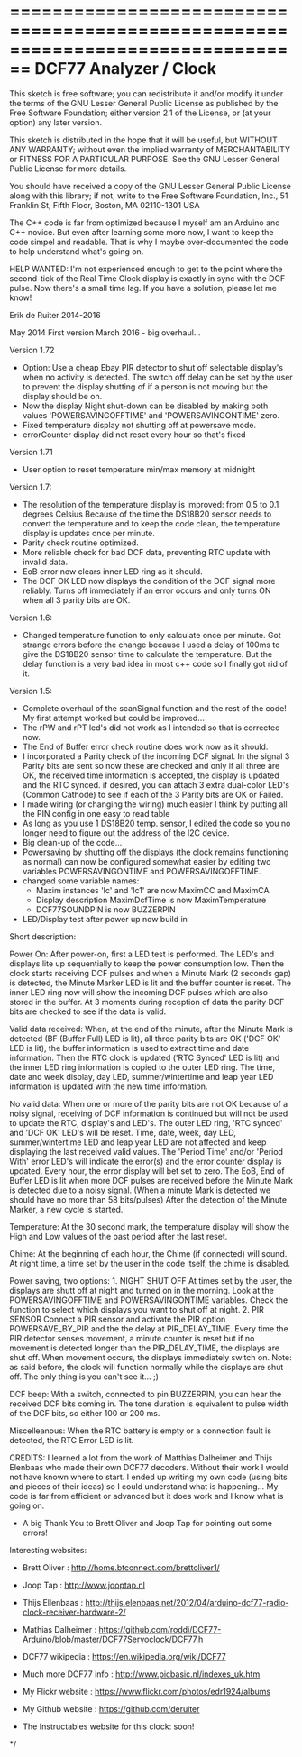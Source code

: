  ================================================================================
 DCF77 Analyzer / Clock
 ================================================================================
 This sketch is free software; you can redistribute it and/or
 modify it under the terms of the GNU Lesser General Public
 License as published by the Free Software Foundation; either
 version 2.1 of the License, or (at your option) any later version.
 
 This sketch is distributed in the hope that it will be useful,
 but WITHOUT ANY WARRANTY; without even the implied warranty of
 MERCHANTABILITY or FITNESS FOR A PARTICULAR PURPOSE.  See the GNU
 Lesser General Public License for more details.
 
 You should have received a copy of the GNU Lesser General Public
 License along with this library; if not, write to the Free Software
 Foundation, Inc., 51 Franklin St, Fifth Floor, Boston, MA  02110-1301  USA
 
 
 The C++ code is far from optimized because I myself am an Arduino and C++ novice.
 But even after learning some more now, I want to keep the code simpel and readable.
 That is why I maybe over-documented the code to help understand what's going on.

 HELP WANTED: 
 I'm not experienced enough to get to the point where the second-tick
 of the Real Time Clock display is exactly in sync with the DCF pulse.
 Now there's a small time lag.
 If you have a solution, please let me know! 
 

 Erik de Ruiter
 2014-2016
   
 

 May 2014 First version
 March 2016 - big overhaul...


 Version 1.72
 - Option: Use a cheap Ebay PIR detector to shut off selectable display's when no activity is detected. 
   The switch off delay can be set by the user to prevent the display shutting of if a person
   is not moving but the display should be on.
 - Now the display Night shut-down can be disabled by making both values 'POWERSAVINGOFFTIME'
   and 'POWERSAVINGONTIME' zero. 
 - Fixed temperature display not shutting off at powersave mode.  
 - errorCounter display did not reset every hour so that's fixed

 Version 1.71
 - User option to reset temperature min/max memory at midnight

 Version 1.7:
 - The resolution of the temperature display is improved: from 0.5 to 0.1 degrees Celsius
   Because of the time the DS18B20 sensor needs to convert the temperature and to keep the code clean, 
   the temperature display is updates once per minute.
 - Parity check routine optimized. 
 - More reliable check for bad DCF data, preventing RTC update with invalid data.
 - EoB error now clears inner LED ring as it should.
 - The DCF OK LED now displays the condition of the DCF signal more reliably. Turns off immediately if an error occurs
   and only turns ON when all 3 parity bits are OK.

 Version 1.6:
 - Changed temperature function to only calculate once per minute. Got strange errors before the change because
   I used a delay of 100ms to give the DS18B20 sensor time to calculate the temperature. But the delay function is
   a very bad idea in most c++ code so I finally got rid of it.

 Version 1.5:
 - Complete overhaul of the scanSignal function and the rest of the code! My first attempt worked but could be improved...
 - The rPW and rPT led's did not work as I intended so that is corrected now.
 - The End of Buffer error check routine does work now as it should.
 - I incorporated a Parity check of the incoming DCF signal. In the signal 3 Parity bits are sent so now these are
   checked and only if all three are OK, the received time information is accepted, the display is updated and the RTC synced.
   if desired, you can attach 3 extra dual-color LED's (Common Cathode) to see if each of the 3 Parity bits are OK or Failed.
 - I made wiring (or changing the wiring) much easier I think by putting all the PIN config in one easy to read table
 - As long as you use 1 DS18B20 temp. sensor, I edited the code so you no longer need to figure out the address of the I2C device.
 - Big clean-up of the code...
 - Powersaving by shutting off the displays (the clock remains functioning as normal)
   can now be configured somewhat easier by editing two variables POWERSAVINGONTIME and POWERSAVINGOFFTIME.
 - changed some variable names:
   - Maxim instances 'lc' and 'lc1' are now MaximCC and MaximCA
   - Display description MaximDcfTime is now MaximTemperature 
   - DCF77SOUNDPIN is now BUZZERPIN
 - LED/Display test after power up now build in
 


  Short description:
   
  Power On:
    After power-on, first a LED test is performed. The LED's and displays lite up sequentially to keep the power consumption low.
    Then the clock starts receiving DCF pulses and when a Minute Mark (2 seconds gap) is detected, the Minute Marker LED is lit
    and the buffer counter is reset. The inner LED ring now will show the incoming DCF pulses which are also stored in the buffer.
    At 3 moments during reception of data the parity DCF bits are checked to see if the data is valid.

  Valid data received:
    When, at the end of the minute, after the Minute Mark is detected (BF (Buffer Full) LED is lit), all three parity bits are OK
    ('DCF OK' LED is lit), the buffer information is used to extract time and date information. 
    Then the RTC clock is updated ('RTC Synced' LED is lit) and the inner LED ring information is copied to the outer LED ring. 
    The time, date and week display, day LED, summer/wintertime and leap year LED information is updated with the new time information.

  No valid data:
    When one or more of the parity bits are not OK because of a noisy signal, receiving of DCF information is continued but
    will not be used to update the RTC, display's and LED's. The outer LED ring, 'RTC synced' and 'DCF OK' LED's will be reset. 
    Time, date, week, day LED, summer/wintertime LED and leap year LED are not affected and keep displaying the last received valid values.
    The 'Period Time' and/or 'Period With' error LED's will indicate the error(s) and the error counter display is updated. 
    Every hour, the error display will bet set to zero. 
    The EoB, End of Buffer LED is lit when more DCF pulses are received before the Minute Mark is detected due to a noisy signal.
    (When a minute Mark is detected we should have no more than 58 bits/pulses) 
    After the detection of the Minute Marker, a new cycle is started.
 
  Temperature:
    At the 30 second mark, the temperature display will show the High and Low values of the past period after the last reset.
  
  Chime:
    At the beginning of each hour, the Chime (if connected) will sound. 
    At night time, a time set by the user in the code itself, the chime is disabled.

  Power saving, two options:
    1. NIGHT SHUT OFF
       At times set by the user, the displays are shutt off at night and turned on in the morning.
       Look at the POWERSAVINGOFFTIME and POWERSAVINGONTIME variables. 
       Check the function <turnDisplaysOff> to select which displays you want to shut off at night.
    2. PIR SENSOR
       Connect a PIR sensor and activate the PIR option POWERSAVE_BY_PIR and the the delay at PIR_DELAY_TIME.
       Every time the PIR detector senses movement, a minute counter is reset but if no movement is detected
       longer than the PIR_DELAY_TIME, the displays are shut off. 
       When movement occurs, the displays immediately switch on. 
    Note: as said before, the clock will function normally while the displays are shut off. 
    The only thing is you can't see it... ;)

  DCF beep:
    With a switch, connected to pin BUZZERPIN, you can hear the received DCF bits coming in. 
    The tone duration is equivalent to pulse width of the DCF bits, so either 100 or 200 ms.
  
  Miscelleanous:
    When the RTC battery is empty or a connection fault is detected, the RTC Error LED is lit.




 CREDITS:
 I learned a lot from the work of Matthias Dalheimer and Thijs Elenbaas who made their own DCF77 decoders.
 Without their work I would not have known where to start.
 I ended up writing my own code (using bits and pieces of their ideas) so I could understand what is happening...
 My code is far from efficient or advanced but it does work and I know what is going on.
 
 * A big Thank You to Brett Oliver and Joop Tap for pointing out some errors!

 Interesting websites:

 - Brett Oliver         : http://home.btconnect.com/brettoliver1/
 - Joop Tap             : http://www.jooptap.nl
 - Thijs Ellenbaas      : http://thijs.elenbaas.net/2012/04/arduino-dcf77-radio-clock-receiver-hardware-2/
 - Mathias Dalheimer    : https://github.com/roddi/DCF77-Arduino/blob/master/DCF77Servoclock/DCF77.h
 - DCF77 wikipedia      : https://en.wikipedia.org/wiki/DCF77
 - Much more DCF77 info : http://www.picbasic.nl/indexes_uk.htm

 - My Flickr website    : https://www.flickr.com/photos/edr1924/albums
 - My Github website    : https://github.com/deruiter
 - The Instructables website for this clock: soon!

 */

